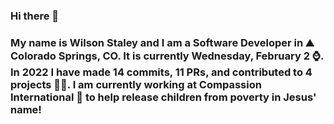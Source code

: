 ### Hi there 👋

### My name is Wilson Staley and I am a Software Developer in ⛰ Colorado Springs, CO.  It is currently Wednesday, February 2 ⌚. In 2022 I have made 14 commits, 11 PRs, and contributed to 4 projects 👨‍💻. I am currently working at Compassion International 🏢 to help release children from poverty in Jesus' name!